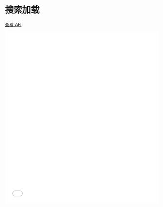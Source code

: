 # 搜索加载

[查看 API](http://www.easybui.com/guide/api/classes/bui.searchbar.html)

<iframe width="100%" height="560" src="//www.easybui.com/demo/source.html?url=pages/ui_controls/bui.searchbar&code=full,result" allowfullscreen="allowfullscreen" frameborder="0"></iframe>
